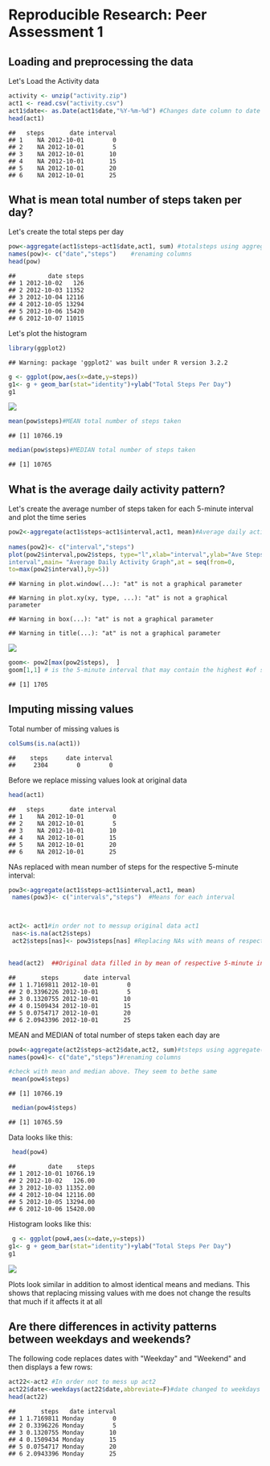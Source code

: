 # Reproducible Research: Peer Assessment 1


## Loading and preprocessing the data

Let's Load the Activity data


```r
activity <- unzip("activity.zip")
act1 <- read.csv("activity.csv")
act1$date<- as.Date(act1$date,"%Y-%m-%d") #Changes date column to date class
head(act1)
```

```
##   steps       date interval
## 1    NA 2012-10-01        0
## 2    NA 2012-10-01        5
## 3    NA 2012-10-01       10
## 4    NA 2012-10-01       15
## 5    NA 2012-10-01       20
## 6    NA 2012-10-01       25
```



## What is mean total number of steps taken per day?


Let's create the total steps per day 


```r
pow<-aggregate(act1$steps~act1$date,act1, sum) #totalsteps using aggregate(dataframe)
names(pow)<- c("date","steps")    #renaming columns
head(pow)
```

```
##         date steps
## 1 2012-10-02   126
## 2 2012-10-03 11352
## 3 2012-10-04 12116
## 4 2012-10-05 13294
## 5 2012-10-06 15420
## 6 2012-10-07 11015
```

Let's plot the histogram


```r
library(ggplot2)
```

```
## Warning: package 'ggplot2' was built under R version 3.2.2
```

```r
g <- ggplot(pow,aes(x=date,y=steps))
g1<- g + geom_bar(stat="identity")+ylab("Total Steps Per Day")
g1
```

![](PA1_template_files/figure-html/unnamed-chunk-3-1.png) 



```r
mean(pow$steps)#MEAN total number of steps taken
```

```
## [1] 10766.19
```

```r
median(pow$steps)#MEDIAN total number of steps taken
```

```
## [1] 10765
```





## What is the average daily activity pattern?


Let's create the average number of steps taken for each 5-minute interval
and plot the time series


```r
pow2<-aggregate(act1$steps~act1$interval,act1, mean)#Average daily activity                                                            pattern
                                                     
names(pow2)<- c("interval","steps")
plot(pow2$interval,pow2$steps, type="l",xlab="interval",ylab="Ave Steps Per
interval",main= "Average Daily Activity Graph",at = seq(from=0,
to=max(pow2$interval),by=5))
```

```
## Warning in plot.window(...): "at" is not a graphical parameter
```

```
## Warning in plot.xy(xy, type, ...): "at" is not a graphical parameter
```

```
## Warning in box(...): "at" is not a graphical parameter
```

```
## Warning in title(...): "at" is not a graphical parameter
```

![](PA1_template_files/figure-html/unnamed-chunk-5-1.png) 



```r
goom<- pow2[max(pow2$steps),  ]
goom[1,1] # is the 5-minute interval that may contain the highest #of steps
```

```
## [1] 1705
```





## Imputing missing values


Total number of missing values is


```r
colSums(is.na(act1))
```

```
##    steps     date interval 
##     2304        0        0
```

Before we replace missing values look at original data


```r
head(act1)
```

```
##   steps       date interval
## 1    NA 2012-10-01        0
## 2    NA 2012-10-01        5
## 3    NA 2012-10-01       10
## 4    NA 2012-10-01       15
## 5    NA 2012-10-01       20
## 6    NA 2012-10-01       25
```


NAs replaced with mean number of steps for the respective 5-minute interval:


```r
pow3<-aggregate(act1$steps~act1$interval,act1, mean)
 names(pow3)<- c("intervals","steps")  #Means for each interval



act2<- act1#in order not to messup original data act1
 nas<-is.na(act2$steps)
 act2$steps[nas]<- pow3$steps[nas] #Replacing NAs with means of respective 5-minute interval
                                    

head(act2)  ##Original data filled in by mean of respective 5-minute interval
```

```
##       steps       date interval
## 1 1.7169811 2012-10-01        0
## 2 0.3396226 2012-10-01        5
## 3 0.1320755 2012-10-01       10
## 4 0.1509434 2012-10-01       15
## 5 0.0754717 2012-10-01       20
## 6 2.0943396 2012-10-01       25
```


MEAN and MEDIAN of total number of steps taken each day are


```r
pow4<-aggregate(act2$steps~act2$date,act2, sum)#tsteps using aggregate(dataframe)
names(pow4)<- c("date","steps")#renaming columns

#check with mean and median above. They seem to bethe same
 mean(pow4$steps)
```

```
## [1] 10766.19
```

```r
 median(pow4$steps)
```

```
## [1] 10765.59
```



Data looks like this:


```r
 head(pow4)
```

```
##         date    steps
## 1 2012-10-01 10766.19
## 2 2012-10-02   126.00
## 3 2012-10-03 11352.00
## 4 2012-10-04 12116.00
## 5 2012-10-05 13294.00
## 6 2012-10-06 15420.00
```


Histogram looks like this:


```r
 g <- ggplot(pow4,aes(x=date,y=steps))
g1<- g + geom_bar(stat="identity")+ylab("Total Steps Per Day")
g1
```

![](PA1_template_files/figure-html/unnamed-chunk-12-1.png) 

Plots look similar in addition to almost identical means and medians.
This shows that replacing missing values with me does not change the results
that much if it affects it at all




## Are there differences in activity patterns between weekdays and weekends?


The following code replaces dates with "Weekday" and "Weekend" and 
then displays a few rows:


```r
act22<-act2 #In order not to mess up act2
act22$date<-weekdays(act22$date,abbreviate=F)#date changed to weekdays
head(act22)
```

```
##       steps   date interval
## 1 1.7169811 Monday        0
## 2 0.3396226 Monday        5
## 3 0.1320755 Monday       10
## 4 0.1509434 Monday       15
## 5 0.0754717 Monday       20
## 6 2.0943396 Monday       25
```
